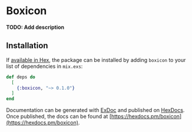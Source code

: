 # Boxicon

**TODO: Add description**

## Installation

If [available in Hex](https://hex.pm/docs/publish), the package can be installed
by adding `boxicon` to your list of dependencies in `mix.exs`:

```elixir
def deps do
  [
    {:boxicon, "~> 0.1.0"}
  ]
end
```

Documentation can be generated with [ExDoc](https://github.com/elixir-lang/ex_doc)
and published on [HexDocs](https://hexdocs.pm). Once published, the docs can
be found at [https://hexdocs.pm/boxicon](https://hexdocs.pm/boxicon).

